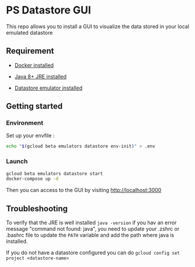 # PS Datastore GUI

This repo allows you to install a GUI to visualize the data stored in your local emulated datastore

## Requirement

* [Docker installed](https://www.docker.com/products/docker-desktop)

* [Java 8+ JRE installed](https://www.oracle.com/java/technologies/javase-jre8-downloads.html)

* [Datastore emulator installed](https://cloud.google.com/datastore/docs/tools/datastore-emulator)

## Getting started

### Environment

Set up your envfile :

```bash
echo "$(gcloud beta emulators datastore env-init)" > .env
```


### Launch

```bash
gcloud beta emulators datastore start
docker-compose up -d
```

Then you can access to the GUI by visiting <http://localhost:3000>

## Troubleshooting

To verify that the JRE is well installed `java -version` if you hav an error message "command not found: java", you need to update your .zshrc or .bashrc file to update the `PATH` variable and add the path where java is installed.

If you do not have a datastore configured you can do `gcloud config set project <datastore-name>`